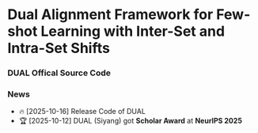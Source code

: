 # Dual Alignment Framework for Few-shot Learning with Inter-Set and Intra-Set Shifts
### DUAL Offical Source Code 

### News

- 🔥 [2025-10-16] Release Code of DUAL
- 🏆 [2025-10-12] DUAL (Siyang) got **Scholar Award** at **NeurIPS 2025**
